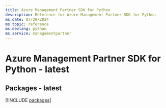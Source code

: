 ```yaml
---
title: Azure Management Partner SDK for Python
description: Reference for Azure Management Partner SDK for Python
ms.date: 07/29/2024
ms.topic: reference
ms.devlang: python
ms.service: managementpartner
---
```

# Azure Management Partner SDK for Python - latest
## Packages - latest
[!INCLUDE [packages](management-partner-index.md)]